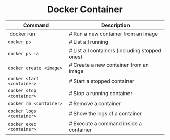 <h1 align="center"> Docker Container </h1>

| Command                     | Description                                                       |
| --------------------------- | ----------------------------------------------------------------- |
| `docker run <image>         | # Run a new container from an image                               |
| `docker ps`                 | # List all running                                                |
| `docker ps -a`              | # List all containers (including stopped ones)                    |
| `docker create <image>`     | # Create a new container from an image                            |
| `docker start <container>`  | # Start a stopped container                                       |
| `docker stop <container>`   | # Stop a running container                                        |
| `docker rm <container>`     | # Remove a container                                              |
| `docker logs <container>`   | # Show the logs of a container                                    |
| `docker exec <container>`   | # Execute a command inside a container                            |
